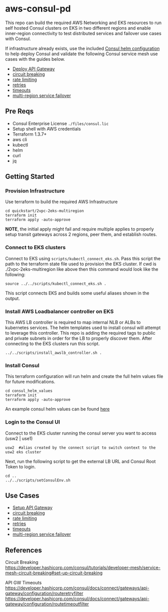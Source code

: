 # aws-consul-pd
This repo can build the required AWS Networking and EKS resources to run self hosted Consul clusters on EKS in two different regions and enable inner-region connectivity to test distributed services and failover use cases with Consul.  

If infrastructure already exists, use the included [Consul helm configuration](https://github.com/ppresto/aws-consul-pd/blob/main/quickstart/2vpc-2eks-multiregion/consul_helm_values/yaml/ex-values-server.yaml) to help deploy Consul and validate the following Consul service mesh use cases with the guides below.
* [Deploy API Gateway](https://github.com/ppresto/aws-consul-pd/blob/main/README_Consul_APIGW.md)
* [circuit breaking](https://github.com/ppresto/aws-consul-pd/blob/main/README_Consul_L7.md#circuit-breaking)
* [rate limiting](https://github.com/ppresto/aws-consul-pd/blob/main/README_Consul_L7.md#rate-limiting)
* [retries](https://github.com/ppresto/aws-consul-pd/blob/main/README_Consul_L7.md#retries)
* [timeouts](https://github.com/ppresto/aws-consul-pd/blob/main/README_Consul_L7.md#timeouts)
* [multi-region service failover](https://github.com/ppresto/aws-consul-pd/blob/main/README_Consul_Failover.md)

## Pre Reqs
- Consul Enterprise License `./files/consul.lic`
- Setup shell with AWS credentials
- Terraform 1.3.7+
- aws cli
- kubectl
- helm
- curl
- jq

## Getting Started

### Provision Infrastructure
Use terraform to build the required AWS Infrastructure
```
cd quickstart/2vpc-2eks-multiregion
terraform init
terraform apply -auto-approve
```
**NOTE**, the initial apply might fail and require multiple applies to properly setup transit gateways across 2 regions, peer them, and establish routes.

### Connect to EKS clusters
Connect to EKS using `scripts/kubectl_connect_eks.sh`.  Pass this script the path to the terraform state file used to provision the EKS cluster.  If cwd is ./2vpc-2eks-multiregion like above then this command would look like the following:
```
source ../../scripts/kubectl_connect_eks.sh .
```
This script connects EKS and builds some useful aliases shown in the output.

### Install AWS Loadbalancer controller on EKS
This AWS LB controller is required to map internal NLB or ALBs to kubernetes services.  The helm templates used to install consul will attempt to leverage this controller.  This repo is adding the required tags to public and private subnets in order for the LB to properly discover them.  After connecting to the EKS clusters run this script.

```
../../scripts/install_awslb_controller.sh .
```

### Install Consul
This terraform configuration will run helm and create the full helm values file for future modifications.
```
cd consul_helm_values
terraform init
terraform apply -auto-approve
```
An example consul helm values can be found [here]((https://github.com/ppresto/aws-consul-pd/blob/main/quickstart/2vpc-2eks-multiregion/consul_helm_values/yaml/ex-values-server.yaml))

### Login to the Consul UI
Connect to the EKS cluster running the consul server you want to access (usw2 | use1)
```
usw2  #alias created by the connect script to switch context to the usw2 eks cluster
```

Next, run the following script to get the external LB URL and Consul Root Token to login.
```
cd ..
../../scripts/setConsulEnv.sh
```
## Use Cases
* [Setup API Gateway](https://github.com/ppresto/aws-consul-pd/blob/main/README_Consul_APIGW.md)
* [circuit breaking](https://github.com/ppresto/aws-consul-pd/blob/main/README_Consul_L7.md#circuit-breaking)
* [rate limiting](https://github.com/ppresto/aws-consul-pd/blob/main/README_Consul_L7.md#rate-limiting)
* [retries](https://github.com/ppresto/aws-consul-pd/blob/main/README_Consul_L7.md#retries)
* [timeouts](https://github.com/ppresto/aws-consul-pd/blob/main/README_Consul_L7.md#timeouts)
* [multi-region service failover](https://github.com/ppresto/aws-consul-pd/blob/main/README_Consul_Failover.md)

## References
Circuit Breaking
https://developer.hashicorp.com/consul/tutorials/developer-mesh/service-mesh-circuit-breaking#set-up-circuit-breaking

API GW Timeouts
https://developer.hashicorp.com/consul/docs/connect/gateways/api-gateway/configuration/routeretryfilter
https://developer.hashicorp.com/consul/docs/connect/gateways/api-gateway/configuration/routetimeoutfilter